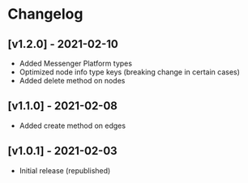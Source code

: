 # Changelog
## [v1.2.0] - 2021-02-10
- Added Messenger Platform types
- Optimized node info type keys (breaking change in certain cases)
- Added delete method on nodes
## [v1.1.0] - 2021-02-08
- Added create method on edges
## [v1.0.1] - 2021-02-03
- Initial release (republished)